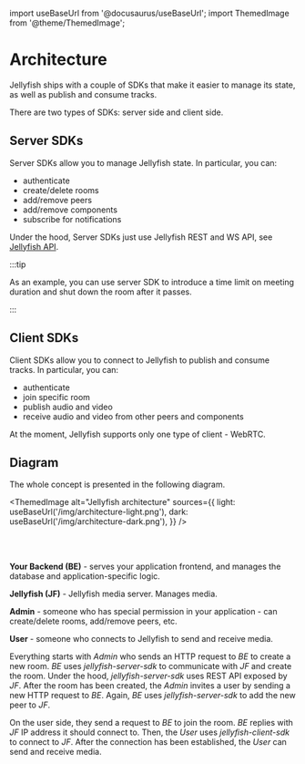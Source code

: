 import useBaseUrl from '@docusaurus/useBaseUrl';
import ThemedImage from '@theme/ThemedImage';

# Architecture

Jellyfish ships with a couple of SDKs that make it easier to manage its state, as well as
publish and consume tracks.

There are two types of SDKs: server side and client side.

## Server SDKs

Server SDKs allow you to manage Jellyfish state.
In particular, you can:
* authenticate
* create/delete rooms
* add/remove peers
* add/remove components
* subscribe for notifications

Under the hood, Server SDKs just use Jellyfish REST and WS API, see [Jellyfish API](../for_developers/api_reference.md).

:::tip

As an example, you can use server SDK to introduce a time limit on meeting duration and shut down the room after it passes.

:::

## Client SDKs

Client SDKs allow you to connect to Jellyfish to publish and consume tracks.
In particular, you can:
* authenticate
* join specific room
* publish audio and video
* receive audio and video from other peers and components

At the moment, Jellyfish supports only one type of client - WebRTC.

## Diagram

The whole concept is presented in the following diagram.


<ThemedImage
  alt="Jellyfish architecture"
  sources={{
    light: useBaseUrl('/img/architecture-light.png'),
    dark: useBaseUrl('/img/architecture-dark.png'),
  }}
/>

<br/>
<br/>

**Your Backend (BE)** - serves your application frontend, and manages the database and 
application-specific logic.

**Jellyfish (JF)** - Jellyfish media server.
Manages media.

**Admin** - someone who has special permission in your application - can create/delete
rooms, add/remove peers, etc.

**User** - someone who connects to Jellyfish to send and receive media.

Everything starts with *Admin* who sends an HTTP request to *BE* to create a new room.
*BE* uses *jellyfish-server-sdk* to communicate with *JF* and create the room.
Under the hood, *jellyfish-server-sdk* uses REST API exposed by *JF*.
After the room has been created, the *Admin* invites a user by sending a new HTTP request to *BE*.
Again, *BE* uses *jellyfish-server-sdk* to add the new peer to *JF*.

On the user side, they send a request to *BE* to join the room.
*BE* replies with *JF* IP address it should connect to.
Then, the *User* uses *jellyfish-client-sdk* to connect to *JF*.
After the connection has been established, the *User* can send and receive media.